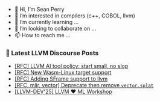 - 👋 Hi, I’m Sean Perry
- 👀 I’m interested in compilers (c++, COBOL, llvm)
- 🌱 I’m currently learning ...
- 💞️ I’m looking to collaborate on ...
- 📫 How to reach me ...

<!---
s66perry/s66perry is a ✨ special ✨ repository because its `README.md` (this file) appears on your GitHub profile.
You can click the Preview link to take a look at your changes.
--->
### 📕 Latest LLVM Discourse Posts

<!-- DISCOURSE-LLVM:START -->
- [[RFC] LLVM AI tool policy: start small, no slop](https://discourse.llvm.org/t/rfc-llvm-ai-tool-policy-start-small-no-slop/88476#post_20)
- [[RFC] New Wasm-Linux target support](https://discourse.llvm.org/t/rfc-new-wasm-linux-target-support/88203#post_10)
- [[RFC] Adding SFrame support to llvm](https://discourse.llvm.org/t/rfc-adding-sframe-support-to-llvm/86900#post_6)
- [[RFC, mlir, vector] Deprecate then remove `vector.splat`](https://discourse.llvm.org/t/rfc-mlir-vector-deprecate-then-remove-vector-splat/87143#post_9)
- [[LLVM-DEV&#39;25] LLVM :hearts: ML Workshop](https://discourse.llvm.org/t/llvm-dev25-llvm-ml-workshop/87488#post_4)
<!-- DISCOURSE-LLVM:END -->
